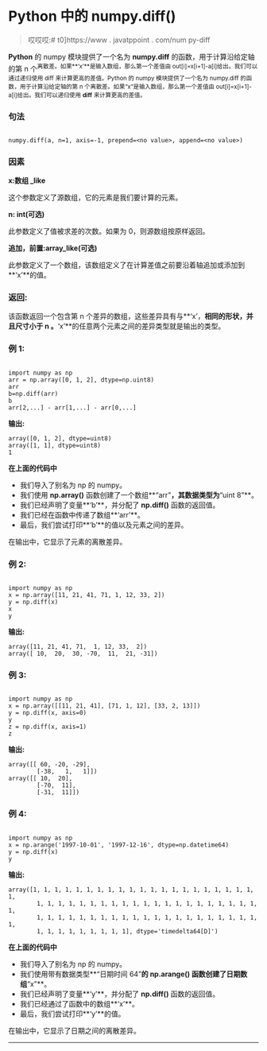 # Python 中的 numpy.diff()

> 哎哎哎:# t0]https://www . javatppoint . com/num py-diff

**Python** 的 numpy 模块提供了一个名为 **numpy.diff** 的函数，用于计算沿给定轴的第 n 个<sup>离散差。如果**‘x’**是输入数组，那么第一个差值由 out[i]=x[i+1]-a[i]给出。我们可以通过递归使用 diff 来计算更高的差值。Python 的 numpy 模块提供了一个名为 numpy.diff 的函数，用于计算沿给定轴的第 n 个离散差。如果“x”是输入数组，那么第一个差值由 out[i]=x[i+1]-a[i]给出。我们可以递归使用 **diff** 来计算更高的差值。</sup>

### 句法

```

numpy.diff(a, n=1, axis=-1, prepend=<no value>, append=<no value>)

```

### 因素

**x:数组 _like**

这个参数定义了源数组，它的元素是我们要计算的元素。

**n: int(可选)**

此参数定义了值被求差的次数。如果为 0，则源数组按原样返回。

**追加，前置:array_like(可选)**

此参数定义了一个数组，该数组定义了在计算差值之前要沿着轴追加或添加到**‘x’**的值。

### 返回:

该函数返回一个包含第 n 个差异的数组，这些差异具有与**‘x’，**相同的形状，并且尺寸小于 **n** 。**‘x’**的任意两个元素之间的差异类型就是输出的类型。

### 例 1:

```

import numpy as np
arr = np.array([0, 1, 2], dtype=np.uint8)
arr
b=np.diff(arr)
b
arr[2,...] - arr[1,...] - arr[0,...]

```

**输出:**

```
array([0, 1, 2], dtype=uint8)
array([1, 1], dtype=uint8)
1

```

**在上面的代码中**

*   我们导入了别名为 np 的 numpy。
*   我们使用 **np.array()** 函数创建了一个数组**“arr”**，其数据类型为**“uint 8”**。
*   我们已经声明了变量**‘b’**，并分配了 **np.diff()** 函数的返回值。
*   我们已经在函数中传递了数组**‘arr’**。
*   最后，我们尝试打印**‘b’**的值以及元素之间的差异。

在输出中，它显示了元素的离散差异。

### 例 2:

```

import numpy as np
x = np.array([11, 21, 41, 71, 1, 12, 33, 2])
y = np.diff(x)
x
y

```

**输出:**

```
array([11, 21, 41, 71,  1, 12, 33,  2])
array([ 10,  20,  30, -70,  11,  21, -31])

```

### 例 3:

```

import numpy as np
x = np.array([[11, 21, 41], [71, 1, 12], [33, 2, 13]])
y = np.diff(x, axis=0)
y
z = np.diff(x, axis=1)
z

```

**输出:**

```
array([[ 60, -20, -29],
       	[-38,   1,   1]])
array([[ 10,  20],
       	[-70,  11],
       	[-31,  11]])

```

### 例 4:

```

import numpy as np
x = np.arange('1997-10-01', '1997-12-16', dtype=np.datetime64)
y = np.diff(x)
y

```

**输出:**

```
array([1, 1, 1, 1, 1, 1, 1, 1, 1, 1, 1, 1, 1, 1, 1, 1, 1, 1, 1, 1, 1, 1,
       	1, 1, 1, 1, 1, 1, 1, 1, 1, 1, 1, 1, 1, 1, 1, 1, 1, 1, 1, 1, 1, 1,
       	1, 1, 1, 1, 1, 1, 1, 1, 1, 1, 1, 1, 1, 1, 1, 1, 1, 1, 1, 1, 1, 1,
       	1, 1, 1, 1, 1, 1, 1, 1, 1], dtype='timedelta64[D]')

```

**在上面的代码中**

*   我们导入了别名为 np 的 numpy。
*   我们使用带有数据类型**“日期时间 64”**的 **np.arange()** 函数创建了日期数组**“x”**。
*   我们已经声明了变量**‘y’**，并分配了 **np.diff()** 函数的返回值。
*   我们已经通过了函数中的数组**‘x’**。
*   最后，我们尝试打印**‘y’**的值。

在输出中，它显示了日期之间的离散差异。

* * *
